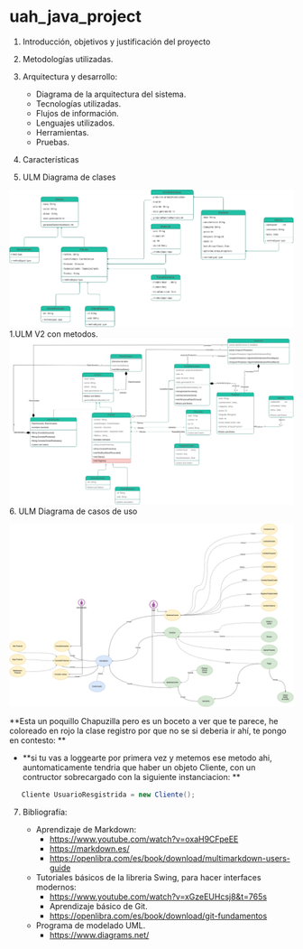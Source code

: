 # uah_java_project

1. Introducción, objetivos y justificación del proyecto
2. Metodologías utilizadas.
3. Arquitectura y desarrollo:
   - Diagrama de la arquitectura del sistema.
   - Tecnologías utilizadas.
   - Flujos de información.
   - Lenguajes utilizados.
   - Herramientas.
   - Pruebas.
4. Características


5. ULM Diagrama de clases

![alt text](https://github.com/felix-centenera/uah_java_project/blob/main/ULM/DiagramPNG/ulmDiagramV1.png)
   1.ULM V2 con metodos.
      ![alt text](https://github.com/felix-centenera/uah_java_project/blob/1.0.1.1/ULM/DiagramPNG/ulmDiagramV2.png)
6. ULM Diagrama de casos de uso

![alt text](https://github.com/felix-centenera/uah_java_project/blob/main/UlmCasoDeUso/DiagramPNG/ulmCasoDeUso.png)

**Esta un poquillo Chapuzilla pero es un boceto a ver que te parece, he coloreado en rojo la clase registro por que no se si deberia ir ahí, te pongo en contesto: **
   * **si tu vas a loggearte por primera vez y metemos ese metodo ahi, auntomaticamente tendria que haber un objeto Cliente, con un contructor sobrecargado con la siguiente instanciacion: **
   ```Java
      Cliente UsuarioResgistrida = new Cliente();
``` 
   

7. Bibliografía:

   - Aprendizaje de Markdown:
      - https://www.youtube.com/watch?v=oxaH9CFpeEE
      - https://markdown.es/
      - https://openlibra.com/es/book/download/multimarkdown-users-guide
   - Tutoriales básicos de la libreria Swing, para hacer interfaces modernos:
      - https://www.youtube.com/watch?v=xGzeEUHcsj8&t=765s
      - Aprendizaje básico de Git.
      - https://openlibra.com/es/book/download/git-fundamentos
   - Programa de modelado UML.
      - https://www.diagrams.net/
